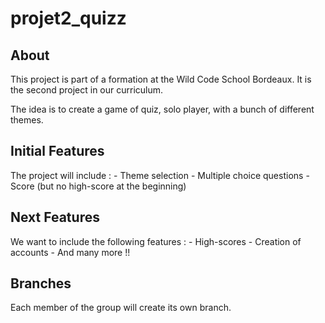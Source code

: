 # projet2_quizz

## About

This project is part of a formation at the Wild Code School Bordeaux. It is the second project in our curriculum.

The idea is to create a game of quiz, solo player, with a bunch of different themes. 

## Initial Features

The project will include :
    - Theme selection
    - Multiple choice questions
    - Score (but no high-score at the beginning)

## Next Features

We want to include the following features :
    - High-scores
    - Creation of accounts
    - And many more !!

## Branches

Each member of the group will create its own branch. 